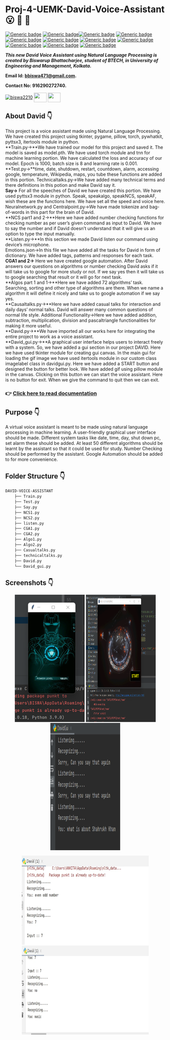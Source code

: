 # Proj-4-UEMK-David-Voice-Assistant :open_mouth: :running: :star2:

[![Generic badge](https://img.shields.io/badge/advance-Python3-yellowgreen)](https://shields.io/) [![Generic badge](https://img.shields.io/badge/pyttsx3-module-success)](https://shields.io/)[![Generic badge](https://img.shields.io/badge/module-pygame-blue)](https://shields.io/) [![Generic badge](https://img.shields.io/badge/Natural%20Language-Processing-blueviolet)](https://shields.io/) [![Generic badge](https://img.shields.io/badge/bag%20of-words-orange)](https://shields.io/) [![Generic badge](https://img.shields.io/badge/module-datetime-orange)](https://shields.io/) [![Generic badge](https://img.shields.io/badge/json-emotions-yellow)](https://shields.io/) [![Generic badge](https://img.shields.io/badge/deep-learning-red)](https://shields.io/) [![Generic badge](https://img.shields.io/badge/Graphical%20-UI-brightgreen)](https://shields.io/) [![Generic badge](https://img.shields.io/badge/package-Tkinter-success)](https://shields.io/) [![Generic badge](https://img.shields.io/badge/google-automation-ff69b4)](https://shields.io/) 
<br>

***This new David Voice Assistant using Natural Language Processing is created by Biswarup Bhattacharjee, student of BTECH, in University of Engineering and Management, Kolkata.***

**Email Id: bbiswa471@gmail.com.** 

**Contact No: 916290272740.** 


<p align="left">
<a href="https://www.facebook.com/profile.php?id=100070395300810" target="blank"><img align="center" src="https://cdn.jsdelivr.net/npm/simple-icons@3.0.1/icons/facebook.svg" alt="biswa2210" height="30" width="40" /></a>
<a href="https://instagram.com/biswarup2210" target="blank"><img align="center" src="https://cdn.jsdelivr.net/npm/simple-icons@3.0.1/icons/instagram.svg" alt="" height="30" width="40" /></a>
<a href="https://github.com/biswa2210" target="blank"><img align="center" src="https://cdn.jsdelivr.net/npm/simple-icons@3.0.1/icons/github.svg" alt="" height="30" width="40" /></a>
</p>

## About David :point_down: 

<div align="justified">
    
This project is a voice assistant made using Natural Language Processing. We have
created this project using tkinter, pygame, pillow, torch, pywhatkit, pyttsx3, itertools 
module in python. <br>
**Train.py→**We have trained our model for this project and saved it. The model is saved 
as model.pth. We have used torch module and tnn for machine learning portion. We 
have calculated the loss and accuracy of our model. Epoch is 1000, batch size is 8 and 
learning rate is 0.001.<br>
**Test.py→**time, date, shutdown, restart, countdown, alarm, accessing google, 
temperature, Wikipedia, maps, you tube these functions are added in this portion.
Technicaltalks.py→We have added many technical terms and there definitions in this 
potion and make David say it.<br>
**Say→** For all the speeches of David we have created this portion. We have used 
pyttsx3 module in python. Speak, speakalgo, speakNCS, speakAF, wish these are the 
functions here. We have set all the speed and voice here.<br>
Neuralnetwork.py and Centralpoint.py→We have made tokenize and bag-of-words in 
this part for the brain of David.<br>
**NCS part1 and 2→**Here we have added number checking functions for checking 
number as per user’s given command as input to David. We have to say the number 
and if David doesn’t understand that it will give us an option to type the input 
manually.<br>
**Listen.py→**In this section we made David listen our command using device’s 
microphone.<br>
Emotions.json→In this file we have added all the tasks for David in form of 
dictionary. We have added tags, patterns and responses for each task.
**CGA1 and 2→** Here we have created google automation. After David answers our 
questions on algorithms or number checking David asks if it will take us to google for 
more study or not. If we say yes then it will take us to google searching that result or it 
will go for next task.<br>
**Algos part 1 and 1→**Here we have added 72 algorithms’ task. Searching, sorting and 
other type of algorithms are there. When we name a algorithm it will define it nicely 
and take us to google automation if we say yes.<br>
**Causaltalks.py→**Here we have added casual talks for interaction and daily days’
normal talks. David will answer many common questions of normal life style.
Additional Functionality→Here we have added addition, subtraction, multiplication, 
division and pascaltriangle functionalities for making it more useful.<br>
**David.py→**We have imported all our works here for integrating the entire project to 
work as a voice assistant.<br>
**David_gui.py→**A graphical user interface helps users to interact freely with a system. 
So, we have added a gui section in our project DAVID. Here we have used tkinter 
module for creating gui canvas. In the main gui for loading the gif image we have 
used itertools module in our custom class imagelabel class in davidgui.py. Here we 
have added a START button and designed the button for better look. We have added 
gif using pillow module in the canvas. Clicking on this button we can start the voice 
assistant. Here is no button for exit. When we give the command to quit then we can 
exit.

</div>

### :point_right: <a href="https://drive.google.com/file/d/1iSP2SuXuZOaPTGCE2pPKsgEIwaXckAPY/view">Click here to read documentation</a>

## Purpose :point_down:

<div align="justified">

A virtual voice assistant is meant to be made using natural language processing in 
machine learning. A user-friendly graphical user interface should be made. Different 
system tasks like date, time, day, shut down pc, set alarm these should be added. At 
least 50 different algorithms should be learnt by the assistant so that it could be used 
for study. Number Checking should be performed by the assistant. Google 
Automation should be added to for more convenience.
    
</div>

## Folder Structure :point_down:

```bash
DAVID-VOICE-ASSISTANT
    ├── Train.py
    ├── Test.py
    ├── Say.py
    ├── NCS1.py
    ├── NCS2.py
    ├── listen.py
    ├── CGA1.py
    ├── CGA2.py
    ├── Algo1.py
    ├── Algo2.py
    ├── Casualtalks.py
    ├── technicaltalks.py
    ├── David.py
    └── David_gui.py
```
    
## Screenshots :point_down: 

<div align="center">
    
<a href="david0.png"><img src="david0.png" width="220" height= "400"></a> <a href="davidd.png"><img src="davidd.png" width="220" height= "400"></a> <a href="davi.png"><img src="davi.png" width="220" height= "400"></a>
    
<a href="david.png"><img src="david.png" width="400" height= "280"></a> <a href="david1.png"><img src="david1.png" width="400" height= "280"></a>

</div>

